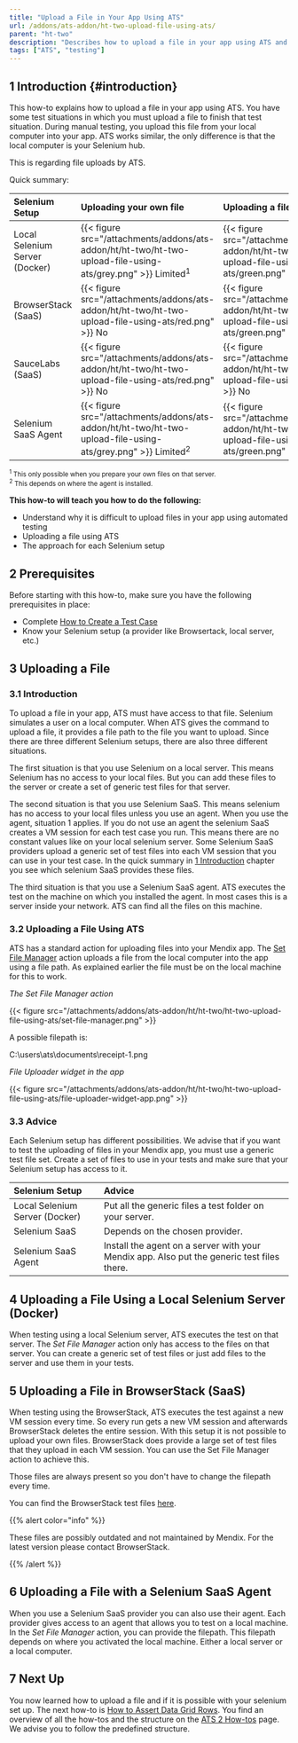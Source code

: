 ```yaml
---
title: "Upload a File in Your App Using ATS"
url: /addons/ats-addon/ht-two-upload-file-using-ats/
parent: "ht-two"
description: "Describes how to upload a file in your app using ATS and the restrictions it has."
tags: ["ATS", "testing"]
---
```


## 1 Introduction {#introduction}

This how-to explains how to upload a file in your app using ATS. You have some test situations in which you must upload a file to finish that test situation. During manual testing, you upload this file from your local computer into your app. ATS works similar, the only difference is that the local computer is your Selenium hub.

This is regarding file uploads by ATS.

Quick summary:

| Selenium Setup | Uploading your own file | Uploading a file | Uploading possible? |
| :-------------- | :---------------------- | :--------------- | :------------------ |
| Local Selenium Server (Docker) | {{< figure src="/attachments/addons/ats-addon/ht/ht-two/ht-two-upload-file-using-ats/grey.png" >}} Limited<sup>1</sup> | {{< figure src="/attachments/addons/ats-addon/ht/ht-two/ht-two-upload-file-using-ats/green.png" >}} Yes | {{< figure src="/attachments/addons/ats-addon/ht/ht-two/ht-two-upload-file-using-ats/green.png" >}} Yes |
| BrowserStack (SaaS) | {{< figure src="/attachments/addons/ats-addon/ht/ht-two/ht-two-upload-file-using-ats/red.png" >}} No | {{< figure src="/attachments/addons/ats-addon/ht/ht-two/ht-two-upload-file-using-ats/green.png" >}} Yes | {{< figure src="/attachments/addons/ats-addon/ht/ht-two/ht-two-upload-file-using-ats/green.png" >}} Yes |
| SauceLabs (SaaS) | {{< figure src="/attachments/addons/ats-addon/ht/ht-two/ht-two-upload-file-using-ats/red.png" >}} No | {{< figure src="/attachments/addons/ats-addon/ht/ht-two/ht-two-upload-file-using-ats/red.png" >}} No | {{< figure src="/attachments/addons/ats-addon/ht/ht-two/ht-two-upload-file-using-ats/red.png" >}} No |
| Selenium SaaS Agent | {{< figure src="/attachments/addons/ats-addon/ht/ht-two/ht-two-upload-file-using-ats/grey.png" >}} Limited<sup>2</sup> | {{< figure src="/attachments/addons/ats-addon/ht/ht-two/ht-two-upload-file-using-ats/green.png" >}} Yes | {{< figure src="/attachments/addons/ats-addon/ht/ht-two/ht-two-upload-file-using-ats/red.png" >}} No |

<small><sup>1</sup> This only possible when you prepare your own files on that server. <br>
<sup>2</sup> This depends on where the agent is installed.</small>

**This how-to will teach you how to do the following:**

* Understand why it is difficult to upload files in your app using automated testing
* Uploading a file using ATS
* The approach for each Selenium setup

## 2 Prerequisites

Before starting with this how-to, make sure you have the following prerequisites in place:

* Complete [How to Create a Test Case](/addons/ats-addon/ht-two-create-a-test-case/)
* Know your Selenium setup (a provider like Browsertack, local server, etc.)

## 3 Uploading a File

### 3.1 Introduction

To upload a file in your app, ATS must have access to that file. Selenium simulates a user on a local computer. When ATS gives the command to upload a file, it provides a file path to the file you want to upload. Since there are three different Selenium setups, there are also three different situations.

The first situation is that you use Selenium on a local server. This means Selenium has no access to your local files. But you can add these files to the server or create a set of generic test files for that server.

The second situation is that you use Selenium SaaS. This means selenium has no access to your local files unless you use an agent. When you use the agent, situation 1 applies. If you do not use an agent the selenium SaaS creates a VM session for each test case you run. This means there are no constant values like on your local selenium server. Some Selenium SaaS providers upload a generic set of test files into each VM session that you can use in your test case. In the quick summary in [1 Introduction](#introduction) chapter you see which selenium SaaS provides these files.

The third situation is that you use a Selenium SaaS agent. ATS executes the test on the machine on which you installed the agent. In most cases this is a server inside your network. ATS can find all the files on this machine.

### 3.2 Uploading a File Using ATS

ATS has a standard action for uploading files into your Mendix app. The [Set File Manager](/addons/ats-addon/rg-one-set-file-manager/) action uploads a file from the local computer into the app using a file path. As explained earlier the file must be on the local machine for this to work.

_The Set File Manager action_

{{< figure src="/attachments/addons/ats-addon/ht/ht-two/ht-two-upload-file-using-ats/set-file-manager.png" >}}

A possible filepath is:

C:\users\ats\documents\receipt-1.png

_File Uploader widget in the app_

{{< figure src="/attachments/addons/ats-addon/ht/ht-two/ht-two-upload-file-using-ats/file-uploader-widget-app.png" >}}

### 3.3 Advice

Each Selenium setup has different possibilities. We advise that if you want to test the uploading of files in your Mendix app, you must use a generic test file set. Create a set of files to use in your tests and make sure that your Selenium setup has access to it.

| Selenium Setup | Advice |
| :-------------- | :----- |
| Local Selenium Server (Docker) | Put all the generic files a test folder on your server. |
| Selenium SaaS | Depends on the chosen provider. |
| Selenium SaaS Agent | Install the agent on a server with your Mendix app. Also put the generic test files there. |

## 4 Uploading a File Using a Local Selenium Server (Docker)

When testing using a local Selenium server, ATS executes the test on that server. The _Set File Manager_ action only has access to the files on that server. You can create a generic set of test files or just add files to the server and use them in your tests.

## 5 Uploading a File in BrowserStack (SaaS)

When testing using the BrowserStack, ATS executes the test against a new VM session every time. So every run gets a new VM session and afterwards BrowserStack deletes the entire session. With this setup it is not possible to upload your own files. BrowserStack does provide a large set of test files that they upload in each VM session. You can use the Set File Manager action to achieve this.

Those files are always present so you don't have to change the filepath every time.

You can find the BrowserStack test files [here](/addons/ats-addon/ht-two-browserstack-test-files/).

{{% alert color="info" %}}

These files are possibly outdated and not maintained by Mendix. For the latest version please contact BrowserStack.

{{% /alert %}}

## 6 Uploading a File with a Selenium SaaS Agent

When you use a Selenium SaaS provider you can also use their agent. Each provider gives access to an agent that allows you to test on a local machine. In the _Set File Manager_ action, you can provide the filepath. This filepath depends on where you activated the local machine. Either a local server or a local computer.

## 7 Next Up

You now learned how to upload a file and if it is possible with your selenium set up. The next how-to is [How to Assert Data Grid Rows](/addons/ats-addon/ht-two-assert-datagrid-rows/). You find an overview of all the how-tos and the structure on the [ATS 2 How-tos](/addons/ats-addon/ht-two/) page. We advise you to follow the predefined structure.
